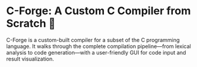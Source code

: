 # C-Forge: A Custom C Compiler from Scratch 🚀

C-Forge is a custom-built compiler for a subset of the C programming language. It walks through the complete compilation pipeline—from lexical analysis to code generation—with a user-friendly GUI for code input and result visualization.



